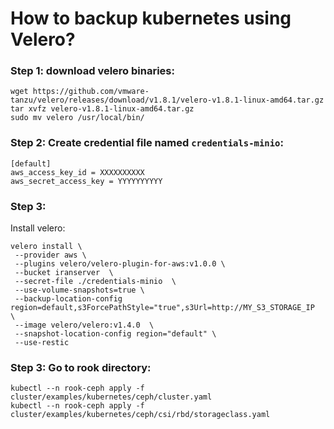# How to backup kubernetes using Velero?  

### Step 1: download velero binaries:
```commandline
wget https://github.com/vmware-tanzu/velero/releases/download/v1.8.1/velero-v1.8.1-linux-amd64.tar.gz
tar xvfz velero-v1.8.1-linux-amd64.tar.gz
sudo mv velero /usr/local/bin/
```
### Step 2: Create credential file named `credentials-minio`:
```commandline
[default]
aws_access_key_id = XXXXXXXXXX
aws_secret_access_key = YYYYYYYYYY
```
### Step 3:
Install velero:
```commandline
velero install \
 --provider aws \
 --plugins velero/velero-plugin-for-aws:v1.0.0 \
 --bucket iranserver  \
 --secret-file ./credentials-minio  \
 --use-volume-snapshots=true \
 --backup-location-config region=default,s3ForcePathStyle="true",s3Url=http://MY_S3_STORAGE_IP  \
 --image velero/velero:v1.4.0  \
 --snapshot-location-config region="default" \
 --use-restic
```

### Step 3: Go to rook directory:
```commandline
kubectl --n rook-ceph apply -f cluster/examples/kubernetes/ceph/cluster.yaml
kubectl --n rook-ceph apply -f cluster/examples/kubernetes/ceph/csi/rbd/storageclass.yaml
```
